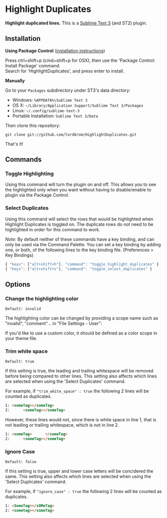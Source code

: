 # Highlight Duplicates

**Highlight duplicated lines.**
This is a [Sublime Text 3](http://www.sublimetext.com/3) (and ST2) plugin.


## Installation

**Using Package Control** ([installation instructions](https://packagecontrol.io/installation))

Press ctrl+shift+p (cmd+shift+p for OSX), then use the 'Package Control: Install Package' command.  
Search for 'HighlightDuplicates', and press enter to install.


**Manually**

Go to your `Packages` subdirectory under ST3's data directory:

* Windows: `%APPDATA%\Sublime Text 3`
* OS X: `~/Library/Application Support/Sublime Text 3/Packages`
* Linux: `~/.config/sublime-text-3`
* Portable Installation: `Sublime Text 3/Data`

Then clone this repository:

    git clone git://github.com/lordbrom/HighlightDuplicates.git


That's it!


## Commands

### Toggle Highlighting 

Using this command will turn the plugin on and off. This allows you to see the highlighted only when you want without having to disable/enable to plugin via the Package Control.


### Select Duplicates

Using this command will select the rows that would be highlighted when Highlight Duplicates is toggled on. The duplicate rows do not need to be highlighted in order for this command to work.


_Note:_ By default neither of these commands have a key binding, and can only be used via the Command Palette. You can set a key binding by adding one, or both, of the following lines to the key binding file. (Preferences > Key Bindings) 

``` js
{ "keys": ["alt+shift+h"], "command": "toggle_highlight_duplicates" }
{ "keys": ["alt+shift+s"], "command": "toggle_select_duplicates" }
```

## Options

### Change the highlighting color  
`Default: invalid`

The highlighting color can be changed by providing a scope name such
as "invalid", "comment"... in "File Settings - User":

If you'd like to use a custom color,
it should be defined as a color scope in your theme file.


### Trim white space  
`Default: true`

If this setting is true, the leading and trailing whitespace will be removed before being compared to other lines. This setting also affects which lines are selected when using the 'Select Duplicates' command.

For example, if `"trim_white_space" : true` the following 2 lines will be counted as duplicates.  
``` html
1: <someTag></someTag>
2:      <someTag></someTag>
```  
However, these lines would not, since there is white space in line 1, that is not leading or trailing  whitespace, which is not in line 2.  
``` html
1: <someTag>      </someTag>
2:      <someTag></someTag>
```


### Ignore Case  
`Default: false`

If this setting is true, upper and lower case letters will be concidered the same. This setting also affects which lines are selected when using the 'Select Duplicates' command.

For example, if `"ignore_case" : true` the following 2 lines will be counted as duplicates.  
``` html
1: <SomeTag></sOMeTag>
2: <sometag></someTag>
```
